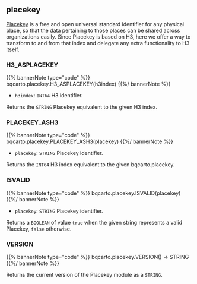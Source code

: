## placekey

[Placekey](https://www.placekey.io/faq) is a free and open universal standard identifier for any physical place, so that the data pertaining to those places can be shared across organizations easily. Since Placekey is based on H3, here we offer a way to transform to and from that index and delegate any extra functionality to H3 itself.

### H3_ASPLACEKEY

{{% bannerNote type="code" %}}
bqcarto.placekey.H3_ASPLACEKEY(h3index)
{{%/ bannerNote %}}

* `h3index`: `INT64` H3 identifier.

Returns the `STRING` Placekey equivalent to the given H3 index.


### PLACEKEY_ASH3

{{% bannerNote type="code" %}}
bqcarto.placekey.PLACEKEY_ASH3(placekey)
{{%/ bannerNote %}}

* `placekey`: `STRING` Placekey identifier.

Returns the `INT64` H3 index equivalent to the given bqcarto.placekey.

### ISVALID

{{% bannerNote type="code" %}}
bqcarto.placekey.ISVALID(placekey)
{{%/ bannerNote %}}

* `placekey`: `STRING` Placekey identifier.

Returns a `BOOLEAN` of value `true` when the given string represents a valid Placekey, `false` otherwise.

### VERSION

{{% bannerNote type="code" %}}
bqcarto.placekey.VERSION() -> STRING
{{%/ bannerNote %}}

Returns the current version of the Placekey module as a `STRING`.